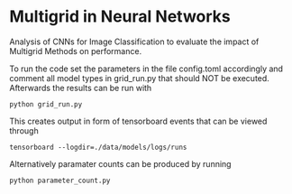 # Multigrid in Neural Networks
Analysis of CNNs for Image Classification to evaluate the impact of Multigrid Methods on performance.

To run the code set the parameters in the file config.toml accordingly and comment all model types in grid_run.py that should NOT be executed.
Afterwards the results can be run with

```python grid_run.py```
  
This creates output in form of tensorboard events that can be viewed through

```tensorboard --logdir=./data/models/logs/runs```
  
Alternatively paramater counts can be produced by running

```python parameter_count.py```
